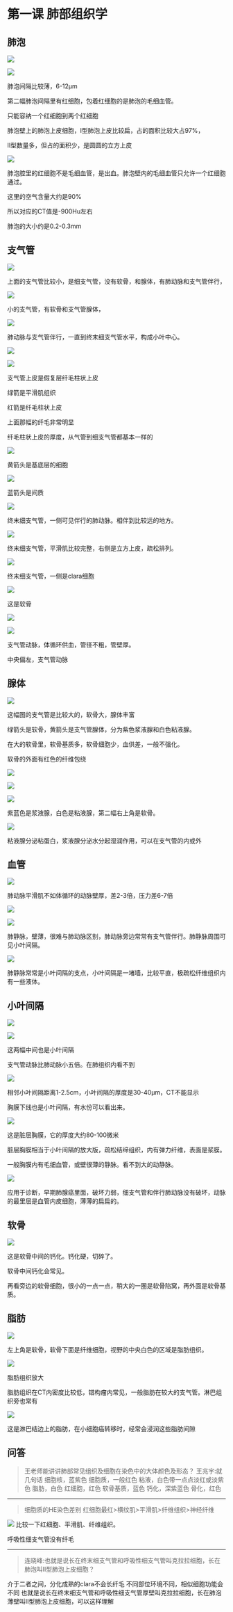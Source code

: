 # 第一课 肺部组织学

## 肺泡
![](./_image/61841c2c329abf8de9ea67b4024b0c0.jpg)

![](./_image/9070c90ad0fc87d85ff4e58e3141cce.jpg)


肺泡间隔比较薄，6-12μm

第二幅肺泡间隔里有红细胞，包着红细胞的是肺泡的毛细血管。

只能容纳一个红细胞到两个红细胞

肺泡壁上的肺泡上皮细胞，Ⅰ型肺泡上皮比较扁，占的面积比较大占97%，

Ⅱ型数量多，但占的面积少，是圆圆的立方上皮

![](./_image/4509b4791d42e41d4559883e5cde910.jpg)

肺泡腔里的红细胞不是毛细血管，是出血。肺泡壁内的毛细血管只允许一个红细胞通过。

这里的空气含量大约是90%

所以对应的CT值是-900Hu左右

肺泡的大小约是0.2-0.3mm

## 支气管

![](./_image/ee3d40771106efa73737c420a69861c.jpg)

上面的支气管比较小，是细支气管，没有软骨，和腺体，有肺动脉和支气管伴行，

![](./_image/70869fb5948ce6fdd7a89eeb41d17a5.jpg)

小的支气管，有软骨和支气管腺体，

![](./_image/d5a3d3272fef7173c27c2d3bc3ff59a.jpg)

肺动脉与支气管伴行，一直到终末细支气管水平，构成小叶中心。


![](./_image/d48e18a78839208354c9dc0eecce628.jpg)

![](./_image/3016e6f9a60ed9267d244e7b9632d43.jpg)

支气管上皮是假复层纤毛柱状上皮

绿箭是平滑肌组织

红箭是纤毛柱状上皮

上面那幅的纤毛非常明显

纤毛柱状上皮的厚度，从气管到细支气管都基本一样的

![](./_image/36a562de21833f991c4e178f3fa33d1.jpg)

黄箭头是基底层的细胞

![](./_image/638520099687560dc1e58aac77a5d9b.jpg)

蓝箭头是间质

![](./_image/2d032fe.jpg)

终末细支气管，一侧可见伴行的肺动脉。相伴到比较远的地方。

![](./_image/ece5fd7.jpg)

终末细支气管，平滑肌比较完整，右侧是立方上皮，疏松排列。

![](./_image/7b0a0b8.jpg)

终末细支气管，一侧是clara细胞


![](./_image/7b223eb.jpg)

这是软骨

![](./_image/7047c99.jpg)

![](./_image/86b52bf.jpg)

支气管动脉，体循环供血，管径不粗，管壁厚。

中央偏左，支气管动脉

## 腺体

![](./_image/5fc24ed37c6bf893cbd0195ee4d8cad.jpg)

这幅图的支气管是比较大的，软骨大，腺体丰富

绿箭头是软骨，黄箭头是支气管腺体，分为紫色浆液腺和白色粘液腺。

在大的软骨里，软骨基质多，软骨细胞少，血供差，一般不强化。

软骨的外面有红色的纤维包绕

![](./_image/d8da6a6.jpg)

![](./_image/4d03a9d.jpg)

![](./_image/6bb944f.jpg)

紫蓝色是浆液腺，白色是粘液腺，第二幅右上角是软骨。

![](./_image/666d9b9.jpg)

粘液腺分泌粘蛋白，浆液腺分泌水分起湿润作用，可以在支气管的内或外

## 血管

![](./_image/b2b8b91995f0aa8a4553a3e743a6b98.jpg)

肺动脉平滑肌不如体循环的动脉壁厚，差2-3倍，压力差6-7倍


![](./_image/4d1980305d554265396743ed738f1dd.jpg)

![](./_image/a72c1a863cef97adf8b56d86c5af9b0.jpg)

肺静脉，壁薄，很难与肺动脉区别，肺动脉旁边常常有支气管伴行。肺静脉周围可见小叶间隔。

![](./_image/9b969737ad558d82f1c1187a3a314a8.jpg)

肺静脉常常是小叶间隔的支点，小叶间隔是一堵墙，比较平直，极疏松纤维组织内有一些液体。

## 小叶间隔

![](./_image/8da3c018ef67ebf9df53237cf212ddd.jpg)

![](./_image/72aa9e7502e3385104cc162fc540275.jpg)

这两幅中间也是小叶间隔

支气管动脉比肺动脉小五倍。在肺组织内看不到

![](./_image/0730289ebe1e02ad0b5e4640bc260ff.jpg)

相邻小叶间隔距离1-2.5cm，小叶间隔的厚度是30-40μm，CT不能显示

胸膜下线也是小叶间隔，有水份可以看出来。

![](./_image/fb86889a6e6698fd253d3ddd173c9ff.jpg)

这是脏层胸膜，它的厚度大约80-100微米

脏层胸膜相当于小叶间隔的放大版，疏松结缔组织，内有弹力纤维，表面是浆膜。

一般胸膜内有毛细血管，或壁很薄的静脉。看不到大的动静脉。

![](./_image/ae3e8781fd48a24dd1c036faafa6473.jpg)

应用于诊断，早期肺腺癌里面，破坏力弱，细支气管和伴行肺动脉没有破坏，动脉的最里层是血管内皮细胞，薄薄的扁扁的。

## 软骨

![](./_image/059daaf904b44a09b72a329620f9a9f.jpg)

这是软骨中间的钙化。钙化硬，切碎了。

软骨中间钙化会常见。

再看旁边的软骨细胞，很小的一点一点，稍大的一圈是软骨陷窝，再外面是软骨基质。

## 脂肪
![](./_image/3aa5fa5d2876781ce4279fda1ad5c1e.jpg)

左上角是软骨，软骨下面是纤维细胞，视野的中央白色的区域是脂肪组织。

![](./_image/100b486ecf8bb77fb952052a6bf264f.jpg)

脂肪组织放大

脂肪组织在CT内密度比较低，错构瘤内常见，一般脂肪在较大的支气管。淋巴组织旁也常有

![](./_image/a19ce76f6841f0d31743987ae69af0c.jpg)

这是淋巴结边上的脂肪，在小细胞癌转移时，经常会浸润这些脂肪间隙


## 问答
> 王老师能讲讲肺部常见组织及细胞在染色中的大体颜色及形态？
> 王兆宇:就几句话
> 细胞核，蓝紫色
> 细胞质，一般红色
> 粘液，白色带一点点淡红或淡紫色
> 脂肪，白色
> 红细胞，红色
> 软骨基质，蓝色
> 钙化，深紫蓝色
> 骨化，红色

***

>细胞质的HE染色差别
> 红细胞最红>横纹肌>平滑肌>纤维组织>神经纤维

![](./_image/840855021900144936.jpg)
比较一下红细胞、平滑肌、纤维组织。

呼吸性细支气管没有纤毛

***

> 连晓峰:也就是说长在终末细支气管和呼吸性细支气管叫克拉拉细胞，长在肺泡叫II型肺泡上皮细胞？

介于二者之间，分化成熟的clara不会长纤毛
不同部位环境不同，相似细胞功能会不同
也就是说长在终末细支气管和呼吸性细支气管厚壁叫克拉拉细胞，长在肺泡薄壁叫II型肺泡上皮细胞，可以这样理解